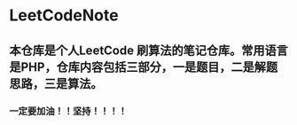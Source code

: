 # LeetCodeNote

## 本仓库是个人LeetCode 刷算法的笔记仓库。常用语言是PHP，仓库内容包括三部分，一是题目，二是解题思路，三是算法。

### 一定要加油！！坚持！！！！

